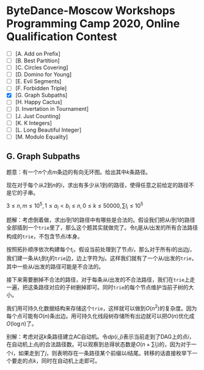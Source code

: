 # ByteDance-Moscow Workshops Programming Camp 2020, Online Qualification Contest

+   [ ] [A. Add on Prefix]
+   [ ] [B. Best Partition]
+   [ ] [C. Circles Covering]
+   [ ] [D. Domino for Young]
+   [ ] [E. Evil Segments]
+   [ ] [F. Forbidden Triple]
+   [x] [G. Graph Subpaths]
+   [ ] [H. Happy Cactus]
+   [ ] [I. Invertation in Tournament]
+   [ ] [J. Just Counting]
+   [ ] [K. K Integers]
+   [ ] [L. Long Beautiful Integer]
+   [ ] [M. Modulo Equality]

## G. Graph Subpaths

题意：有一个$n$个点$m$条边的有向无环图。给出其中$k$条路径。

现在对于每个从$2$到$n$的$i$，求出有多少从$1$到$i$的路径，使得任意之前给定的路径不是它的子串。

$3 \le n, m \le 10^5, 1 \le a_i < b_i \le n, 0 \le k \le 50000, \sum l_i \le 10^5$

题解：考虑倒着做，求出$i$到$1$的路径中有哪些是合法的。假设我们把从$i$到$1$的路径全部插到一个`trie`里了，那么这个题其实就做完了。令$t_i$是从$i$出发的所有合法路径构成的`trie`，不包含节点$i$本身。

按照拓扑顺序依次构建每个$t_i$，假设当前处理到了节点$i$，那么对于所有$i$的出边$j$，我们建一条从$t_i$到$t_j$的`trie`边，边上字符为$j$。这样我们就有了一个从$i$出发的`trie`，其中一些从$i$出发的路径可能是不合法的。

接下来需要删掉不合法的路径，对于每条从$i$出发的不合法路径，我们在`trie`上走一遍，把这条路径对应的子树删掉即可。同时`trie`的每个节点维护当前子树的大小。

我们用可持久化数据结构来存储这个`trie`，这样就可以做到$O(n^2)$的复杂度。因为每个点可能有$O(n)$条出边。用可持久化线段树存储所有出边就可以把$O(n)$优化成$O(\log n)$了。

别解：考虑对这$k$条路径建立AC自动机。令$dp(i, j)$表示当前走到了DAG上的点$i$，在自动机上点$j$的合法路径数。可以观察到总得状态数是$O(n + \sum l_i)$的，因为对于一个$i$，如果走到了$j$，则表明存在一条路径某个前缀以$i$结尾。转移的话直接枚举下一个要走的点$k$，同时在自动机上走即可。